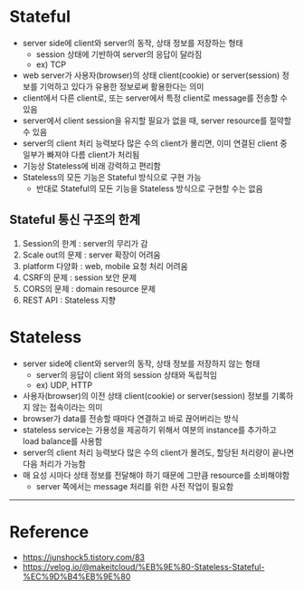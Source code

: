 # Stateful

- server side에 client와 server의 동작, 상태 정보를 저장하는 형태
  - session 상태에 기반하여 server의 응답이 달라짐
  - ex) TCP
- web server가 사용자(browser)의 상태 client(cookie) or server(session) 정보를 기억하고 있다가 유용한 정보로써 활용한다는 의미
- client에서 다른 client로, 또는 server에서 특정 client로 message를 전송할 수 있음
- server에서 client session을 유지할 필요가 없을 때, server resource를 절약할 수 있음
- server의 client 처리 능력보다 많은 수의 client가 몰리면, 이미 연결된 client 중 일부가 빠져야 다름 client가 처리됨
- 기능상 Stateless에 비래 강력하고 편리함
- Stateless의 모든 기능은 Stateful 방식으로 구현 가능
  - 반대로 Stateful의 모든 기능을 Stateless 방식으로 구현할 수는 없음

## Stateful 통신 구조의 한계

1. Session의 한계 : server의 무리가 감
2. Scale out의 문제 : server 확장이 어려움
3. platform 다양화 : web, mobile 요청 처리 어려움
4. CSRF의 문제 : session 보안 문제
5. CORS의 문제 : domain resource 문제
6. REST API : Stateless 지향

# Stateless

- server side에 client와 server의 동작, 상태 정보를 저장하지 않는 형태
  - server의 응답이 client 와의 session 상태와 독립적임
  - ex) UDP, HTTP
- 사용자(browser)의 이전 상태 client(cookie) or server(session) 정보를 기록하지 않는 접속이라는 의미
- browser가 data를 전송할 때마다 연결하고 바로 끊어버리는 방식
- stateless service는 가용성을 제공하기 위해서 여분의 instance를 추가하고 load balance를 사용함
- server의 client 처리 능력보다 많은 수의 client가 몰려도, 할당된 처리량이 끝나면 다음 처리가 가능함
- 매 요성 시마다 상태 정보를 전달해야 하기 때문에 그만큼 resource를 소비해야함
  - server 쪽에서는 message 처리를 위한 사전 작업이 필요함

---

# Reference

- https://junshock5.tistory.com/83
- https://velog.io/@makeitcloud/%EB%9E%80-Stateless-Stateful-%EC%9D%B4%EB%9E%80